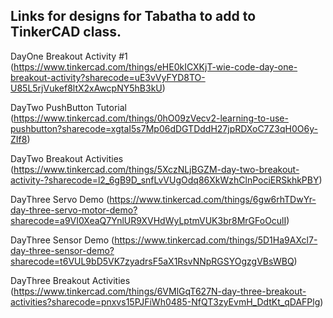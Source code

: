 Links for designs for Tabatha to add to TinkerCAD class. 
--
DayOne Breakout Activity #1 (https://www.tinkercad.com/things/eHE0kICXKjT-wie-code-day-one-breakout-activity?sharecode=uE3vVyFYD8TO-U85L5rjVukef8ltX2xAwcpNY5hB3kU)

DayTwo PushButton Tutorial (https://www.tinkercad.com/things/0hO09zVecv2-learning-to-use-pushbutton?sharecode=xgtaI5s7Mp06dDGTDddH27jpRDXoC7Z3qH0O6y-ZIf8)

DayTwo Breakout Activities (https://www.tinkercad.com/things/5XczNLjBGZM-day-two-breakout-activity-?sharecode=l2_6gB9D_snfLvVUgOdq86XkWzhClnPociERSkhkPBY)

DayThree Servo Demo (https://www.tinkercad.com/things/6gw6rhTDwYr-day-three-servo-motor-demo?sharecode=a9VI0XeaQ7YnlUR9XVHdWyLptmVUK3br8MrGFoOculI)

DayThree Sensor Demo (https://www.tinkercad.com/things/5D1Ha9AXcl7-day-three-sensor-demo?sharecode=t6VUL9bD5VK7zyadrsF5aX1RsvNNpRGSYOgzgVBsWBQ)

DayThree Breakout Activities (https://www.tinkercad.com/things/6VMlGqT627N-day-three-breakout-activities?sharecode=pnxvs15PJFiWh0485-NfQT3zyEvmH_DdtKt_qDAFPlg)
